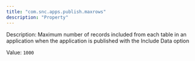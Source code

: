 ```yaml
---
title: "com.snc.apps.publish.maxrows"
description: "Property"
---
```


Description: Maximum number of records included from each table in an application when the application is published with the Include Data option

Value: `1000`